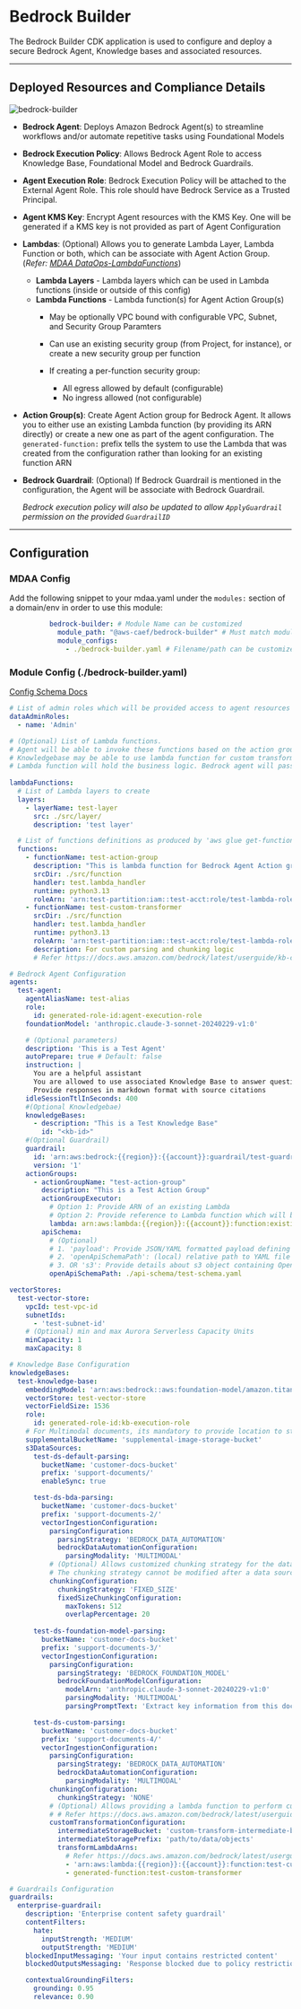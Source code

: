 # Bedrock Builder

The Bedrock Builder CDK application is used to configure and deploy a secure Bedrock Agent, Knowledge bases and associated resources.

***

## Deployed Resources and Compliance Details

![bedrock-builder](../../../constructs/L3/ai/bedrock-builder-l3-construct/docs/bedrock-builder.png)

* **Bedrock Agent**: Deploys Amazon Bedrock Agent(s) to streamline workflows and/or automate repetitive tasks using Foundational Models
* **Bedrock Execution Policy**: Allows Bedrock Agent Role to access Knowledge Base, Foundational Model and Bedrock Guardrails.
* **Agent Execution Role**: Bedrock Execution Policy will be attached to the External Agent Role. This role should have Bedrock Service as a Trusted Principal. 
* **Agent KMS Key**: Encrypt Agent resources with the KMS Key. One will be generated if a KMS key is not provided as part of Agent Configuration
* **Lambdas**: (Optional) Allows you to generate Lambda Layer, Lambda Function or both, which can be associate with Agent Action Group. (*Refer: [MDAA DataOps-LambdaFunctions](../../dataops/dataops-lambda-app/README.md)*)
  * **Lambda Layers** - Lambda layers which can be used in Lambda functions (inside or outside of this config)
  * **Lambda Functions** - Lambda function(s) for Agent Action Group(s)
    * May be optionally VPC bound with configurable VPC, Subnet, and Security Group Paramters

    * Can use an existing security group (from Project, for instance), or create a new security group per function
    * If creating a per-function security group:

      * All egress allowed by default (configurable)
      * No ingress allowed (not configurable)
* **Action Group(s)**: Create Agent Action group for Bedrock Agent. It allows you to either use an existing Lambda function (by providing its ARN directly) or create a new one as part of the agent configuration. The `generated-function:` prefix tells the system to use the Lambda that was created from the configuration rather than looking for an existing function ARN

* **Bedrock Guardrail**: (Optional) If Bedrock Guardrail is mentioned in the configuration, the Agent will be associate with Bedrock Guardrail. 
  
  *Bedrock execution policy will also be updated to allow `ApplyGuardrail` permission on the provided `GuardrailID`*



***

## Configuration

### MDAA Config

Add the following snippet to your mdaa.yaml under the `modules:` section of a domain/env in order to use this module:

```yaml
          bedrock-builder: # Module Name can be customized
            module_path: "@aws-caef/bedrock-builder" # Must match module NPM package name
            module_configs:
              - ./bedrock-builder.yaml # Filename/path can be customized
```

### Module Config (./bedrock-builder.yaml)

[Config Schema Docs](SCHEMA.md)

```yaml
# List of admin roles which will be provided access to agent resources (like KMS/Bucket)
dataAdminRoles:
  - name: 'Admin'

# (Optional) List of Lambda functions. 
# Agent will be able to invoke these functions based on the action group(s). 
# Knowledgebase may be able to use lambda function for custom transformations
# Lambda function will hold the business logic. Bedrock agent will pass necessary parameters
 
lambdaFunctions:
  # List of Lambda layers to create
  layers:
    - layerName: test-layer
      src: ./src/layer/
      description: 'test layer'

  # List of functions definitions as produced by 'aws glue get-functions --name <name> --include-graph'
  functions:
    - functionName: test-action-group
      description: "This is lambda function for Bedrock Agent Action group: test-agent/test-action-group"
      srcDir: ./src/function
      handler: test.lambda_handler
      runtime: python3.13
      roleArn: 'arn:test-partition:iam::test-acct:role/test-lambda-role'
    - functionName: test-custom-transformer
      srcDir: ./src/function
      handler: test.lambda_handler
      runtime: python3.13
      roleArn: 'arn:test-partition:iam::test-acct:role/test-lambda-role'
      description: For custom parsing and chunking logic
      # Refer https://docs.aws.amazon.com/bedrock/latest/userguide/kb-custom-transformation.html for details of how this lambda works.

# Bedrock Agent Configuration
agents:
  test-agent:
    agentAliasName: test-alias
    role:
      id: generated-role-id:agent-execution-role
    foundationModel: 'anthropic.claude-3-sonnet-20240229-v1:0'

    # (Optional parameters)
    description: 'This is a Test Agent'
    autoPrepare: true # Default: false
    instruction: |
      You are a helpful assistant
      You are allowed to use associated Knowledge Base to answer questions
      Provide responses in markdown format with source citations
    idleSessionTtlInSeconds: 400
    #(Optional Knowledgebae)
    knowledgeBases:
      - description: "This is a Test Knowledge Base"
        id: "<kb-id>"
    #(Optional Guardrail)
    guardrail:
      id: 'arn:aws:bedrock:{{region}}:{{account}}:guardrail/test-guardrailß'
      version: '1'
    actionGroups:
      - actionGroupName: "test-action-group"
        description: "This is a Test Action Group"
        actionGroupExecutor:
          # Option 1: Provide ARN of an existing Lambda
          # Option 2: Provide reference to Lambda function which will be generated via Configuration. refer them by generatedFunction:<function-name>
          lambda: arn:aws:lambda:{{region}}:{{account}}:function:existing-lambda-function # OR generated-function:test-agent-lambda
        apiSchema: 
          # (Optional) 
          # 1. 'payload': Provide JSON/YAML formatted payload defining the OpenAPI schema for Action Group
          # 2. 'openApiSchemaPath': (local) relative path to YAML file
          # 3. OR 's3': Provide details about s3 object containing OpenAPI schema for Action Group
          openApiSchemaPath: ./api-schema/test-schema.yaml

vectorStores:
  test-vector-store:
    vpcId: test-vpc-id
    subnetIds:
      - 'test-subnet-id'
    # (Optional) min and max Aurora Serverless Capacity Units
    minCapacity: 1
    maxCapacity: 8

# Knowledge Base Configuration
knowledgeBases:
  test-knowledge-base:
    embeddingModel: 'arn:aws:bedrock::aws:foundation-model/amazon.titan-embed-text-v1'
    vectorStore: test-vector-store
    vectorFieldSize: 1536
    role:
      id: generated-role-id:kb-execution-role
    # For Multimodal documents, its mandatory to provide location to store the images extracted from your data source
    supplementalBucketName: 'supplemental-image-storage-bucket'
    s3DataSources:
      test-ds-default-parsing:
        bucketName: 'customer-docs-bucket'
        prefix: 'support-documents/'
        enableSync: true 

      test-ds-bda-parsing:
        bucketName: 'customer-docs-bucket'
        prefix: 'support-documents-2/'
        vectorIngestionConfiguration:
          parsingConfiguration:
            parsingStrategy: 'BEDROCK_DATA_AUTOMATION'
            bedrockDataAutomationConfiguration:
              parsingModality: 'MULTIMODAL'
          # (Optional) Allows customized chunking strategy for the data source.
          # The chunking strategy cannot be modified after a data source has been created
          chunkingConfiguration:
            chunkingStrategy: 'FIXED_SIZE'
            fixedSizeChunkingConfiguration:
              maxTokens: 512
              overlapPercentage: 20
              
      test-ds-foundation-model-parsing:
        bucketName: 'customer-docs-bucket'
        prefix: 'support-documents-3/'
        vectorIngestionConfiguration:
          parsingConfiguration:
            parsingStrategy: 'BEDROCK_FOUNDATION_MODEL'
            bedrockFoundationModelConfiguration:
              modelArn: 'anthropic.claude-3-sonnet-20240229-v1:0'
              parsingModality: 'MULTIMODAL'
              parsingPromptText: 'Extract key information from this document'

      test-ds-custom-parsing:
        bucketName: 'customer-docs-bucket'
        prefix: 'support-documents-4/'
        vectorIngestionConfiguration:
          parsingConfiguration:
            parsingStrategy: 'BEDROCK_DATA_AUTOMATION'
            bedrockDataAutomationConfiguration:
              parsingModality: 'MULTIMODAL'
          chunkingConfiguration:
            chunkingStrategy: 'NONE'
          # (Optional) Allows providing a lambda function to perform custom transformations on data being ingested into the Knowledgebase.
          # # Refer https://docs.aws.amazon.com/bedrock/latest/userguide/kb-custom-transformation.html for details of how this lambda works.
          customTransformationConfiguration:
            intermediateStorageBucket: 'custom-transform-intermediate-bucket'
            intermediateStoragePrefix: 'path/to/data/objects'
            transformLambdaArns:
              # Refer https://docs.aws.amazon.com/bedrock/latest/userguide/kb-custom-transformation.html for details of how this lambda works.
              - 'arn:aws:lambda:{{region}}:{{account}}:function:test-custom-transformer'
              - generated-function:test-custom-transformer

# Guardrails Configuration
guardrails:
  enterprise-guardrail:
    description: 'Enterprise content safety guardrail'
    contentFilters:
      hate:
        inputStrength: 'MEDIUM'
        outputStrength: 'MEDIUM'
    blockedInputMessaging: 'Your input contains restricted content'
    blockedOutputsMessaging: 'Response blocked due to policy restrictions'

    contextualGroundingFilters:
      grounding: 0.95
      relevance: 0.90
```

